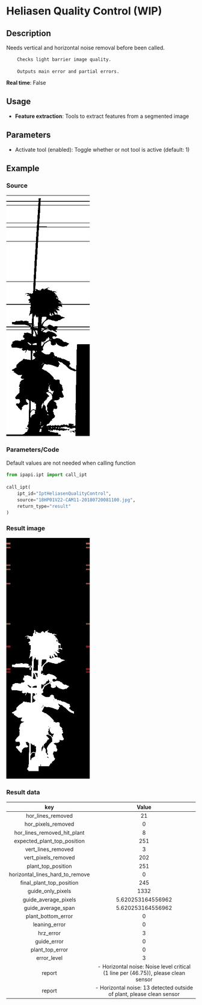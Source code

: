 # Heliasen Quality Control (WIP)

## Description

Needs vertical and horizontal noise removal before been called.

        Checks light barrier image quality.

        Outputs main error and partial errors.

**Real time**: False

## Usage

- **Feature extraction**: Tools to extract features from a segmented image

## Parameters

- Activate tool (enabled): Toggle whether or not tool is active (default: 1)

## Example

### Source

![Source image](images/18HP01V22-CAM11-20180720081100.bmp)

### Parameters/Code

Default values are not needed when calling function

```python
from ipapi.ipt import call_ipt

call_ipt(
    ipt_id="IptHeliasenQualityControl",
    source="18HP01V22-CAM11-20180720081100.jpg",
    return_type="result"
)
```

### Result image

![Result image](<images/ipt_Heliasen_Quality_Control_(WIP).jpg>)

### Result data

|               key               |                                       Value                                        |
| :-----------------------------: | :--------------------------------------------------------------------------------: |
|        hor_lines_removed        |                                         21                                         |
|       hor_pixels_removed        |                                         0                                          |
|   hor_lines_removed_hit_plant   |                                         8                                          |
|   expected_plant_top_position   |                                        251                                         |
|       vert_lines_removed        |                                         3                                          |
|       vert_pixels_removed       |                                        202                                         |
|       plant_top_position        |                                        251                                         |
| horizontal_lines_hard_to_remove |                                         0                                          |
|    final_plant_top_position     |                                        245                                         |
|        guide_only_pixels        |                                        1332                                        |
|      guide_average_pixels       |                                 5.620253164556962                                  |
|       guide_average_span        |                                 5.620253164556962                                  |
|       plant_bottom_error        |                                         0                                          |
|          leaning_error          |                                         0                                          |
|            hrz_error            |                                         3                                          |
|           guide_error           |                                         0                                          |
|         plant_top_error         |                                         0                                          |
|           error_level           |                                         3                                          |
|             report              | - Horizontal noise: Noise level critical (1 line per (46.75)), please clean sensor |
|             report              |       - Horizontal noise: 13 detected outside of plant, please clean sensor        |
